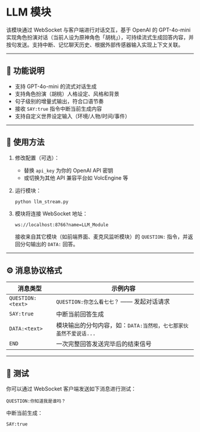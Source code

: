 # LLM 模块

该模块通过 WebSocket 与客户端进行对话交互，基于 OpenAI 的 GPT-4o-mini 实现角色扮演对话（当前人设为原神角色「胡桃」），可持续流式生成回答内容，并按句发送。支持中断、记忆聊天历史、根据外部传感器输入实现上下文关联。

---


## 🌟 功能说明

- 支持 GPT-4o-mini 的流式对话生成
- 支持角色扮演（胡桃）人格设定、风格和背景
- 句子级别的增量式输出，符合口语节奏
- 接收 `SAY:true` 指令中断当前生成内容
- 支持自定义世界设定输入（环境/人物/时间/事件）

---

## 🔧 使用方法

1. 修改配置（可选）：

   - 替换 `api_key` 为你的 OpenAI API 密钥  
   - 或切换为其他 API 兼容平台如 VolcEngine 等

2. 运行模块：

   ```bash
   python llm_stream.py
   ```

3. 模块将连接 WebSocket 地址：

   ```
   ws://localhost:8766?name=LLM_Module
   ```

   接收来自其它模块（如前端界面、麦克风监听模块）的 `QUESTION:` 指令，并返回分句输出的 `DATA:` 回答。

---

## ⚙️ 消息协议格式

| 消息类型            | 示例内容                                                                 |
|---------------------|--------------------------------------------------------------------------|
| `QUESTION:<text>`   | `QUESTION:你怎么看七七？` —— 发起对话请求                                 |
| `SAY:true`          | 中断当前回答生成                                                        |
| `DATA:<text>`       | 模块输出的分句内容，如：`DATA:当然啦，七七那家伙虽然不爱说话...`        |
| `END`               | 一次完整回答发送完毕后的结束信号                                       |

---

## 🧪 测试

你可以通过 WebSocket 客户端发送如下消息进行测试：

```text
QUESTION:你知道我是谁吗？
```

中断当前生成：

```text
SAY:true
```

